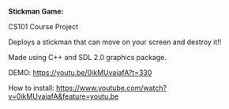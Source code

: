 **Stickman Game:**

CS101 Course Project

Deploys a stickman that can move on your screen and destroy it!!

Made using C++ and SDL 2.0 graphics package.

DEMO: https://youtu.be/0ikMUvaiafA?t=330

How to install: https://www.youtube.com/watch?v=0ikMUvaiafA&feature=youtu.be
